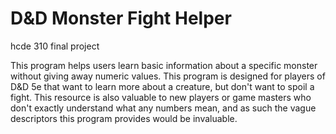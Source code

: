 # D&D Monster Fight Helper
hcde 310 final project

This program helps users learn basic information about a specific monster without giving away numeric values. This program is designed for players of D&D 5e that want to learn more about a creature, but don't want to spoil a fight. This resource is also valuable to new players or game masters who don't exactly understand what any numbers mean, and as such the vague descriptors this program provides would be invaluable.
